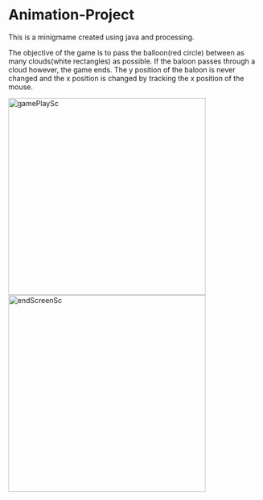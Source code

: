 # Animation-Project

This is a minigmame created using java and processing.

The objective of the game is to pass the balloon(red circle) between as many clouds(white rectangles) as possible.
If the baloon passes through a cloud however, the game ends. The y position of the baloon is never changed and the x position is changed by tracking the x position of the mouse. 

<img width="392" alt="gamePlaySc" src="https://user-images.githubusercontent.com/60367008/126856591-d314c655-d85b-4ec6-8098-07ccd0279df0.png">

<img width="392" alt="endScreenSc" src="https://user-images.githubusercontent.com/60367008/126856588-1747b7e8-8aa3-40b3-9033-f8042ed1d8db.png">

